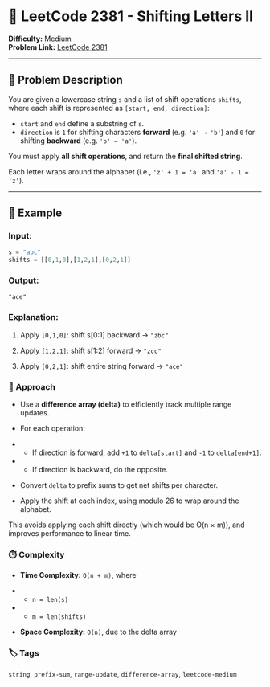 # 🔁 LeetCode 2381 - Shifting Letters II

**Difficulty:** Medium  
**Problem Link:** [LeetCode 2381](https://leetcode.com/problems/shifting-letters-ii)

---

## 📘 Problem Description

You are given a lowercase string `s` and a list of shift operations `shifts`, where each shift is represented as `[start, end, direction]`:
- `start` and `end` define a substring of `s`.
- `direction` is `1` for shifting characters **forward** (e.g. `'a' → 'b'`) and `0` for shifting **backward** (e.g. `'b' → 'a'`).

You must apply **all shift operations**, and return the **final shifted string**.

Each letter wraps around the alphabet (i.e., `'z' + 1 = 'a'` and `'a' - 1 = 'z'`).

---

## 🧪 Example

### Input:
```python
s = "abc"
shifts = [[0,1,0],[1,2,1],[0,2,1]]
```

### Output:
`"ace"`

### Explanation:
 
1. Apply `[0,1,0]`: shift s[0:1] backward → `"zbc"`

2. Apply `[1,2,1]`: shift s[1:2] forward → `"zcc"`

3. Apply `[0,2,1]`: shift entire string forward → `"ace"`

### 🚀 Approach

- Use a **difference array (delta)** to efficiently track multiple range updates.

- For each operation:

- - If direction is forward, add `+1` to `delta[start]` and `-1` to `delta[end+1]`.

- - If direction is backward, do the opposite.

- Convert `delta` to prefix sums to get net shifts per character.

- Apply the shift at each index, using modulo 26 to wrap around the alphabet.

This avoids applying each shift directly (which would be O(n × m)), and improves performance to linear time.

### ⏱️ Complexity
- **Time Complexity:** `O(n + m)`, where

- - `n = len(s)`

- - `m = len(shifts)`

- **Space Complexity:** `O(n)`, due to the delta array

### 🏷️ Tags
`string`, `prefix-sum`, `range-update`, `difference-array`, `leetcode-medium`